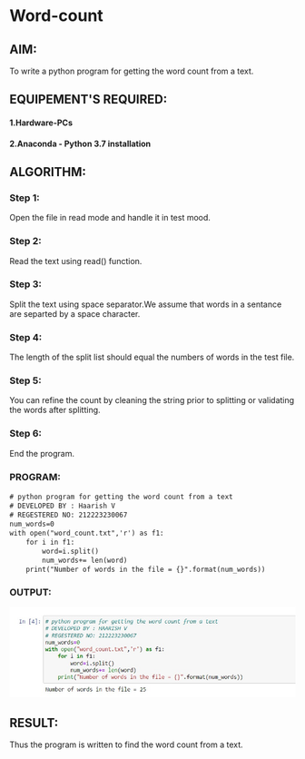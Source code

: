 # Word-count
## AIM:
To write a python program for getting the word count from a text.
## EQUIPEMENT'S REQUIRED: 
#### 1.Hardware-PCs
#### 2.Anaconda - Python 3.7 installation
## ALGORITHM: 
### Step 1:
Open the file in read mode and handle it in test mood.

### Step 2:
Read the text using read() function.

### Step 3:
Split the text using space separator.We assume that words in a sentance are separted by a space character.

### Step 4:
The length of the split list should equal the numbers of words in the test file.

### Step 5:
You can refine the count by cleaning the string prior to splitting or validating the words after splitting.

### Step 6:
End the program.

### PROGRAM:
```
# python program for getting the word count from a text
# DEVELOPED BY : Haarish V
# REGESTERED NO: 212223230067
num_words=0
with open("word_count.txt",'r') as f1:
    for i in f1:
        word=i.split()
        num_words+= len(word)
    print("Number of words in the file = {}".format(num_words)) 
```
### OUTPUT:
![OUTPUT](/output.jpg)

## RESULT:
Thus the program is written to find the word count from a text.